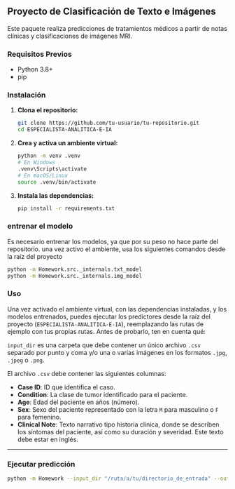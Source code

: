 ## Proyecto de Clasificación de Texto e Imágenes

Este paquete realiza predicciones de tratamientos médicos a partir de notas clínicas y clasificaciones de imágenes MRI.

### Requisitos Previos

* Python 3.8+
* pip

### Instalación

1. **Clona el repositorio:**
    ```bash
    git clone https://github.com/tu-usuario/tu-repositorio.git
    cd ESPECIALISTA-ANALITICA-E-IA
    ```

2. **Crea y activa un ambiente virtual:**
    ```bash
    python -m venv .venv
    # En Windows
    .venv\Scripts\activate
    # En macOS/Linux
    source .venv/bin/activate
    ```

3. **Instala las dependencias:**
    ```bash
    pip install -r requirements.txt
    ```

### entrenar el modelo
Es necesario entrenar los modelos, ya que por su peso no hace parte del repositorio.
una vez activo el ambiente, usa los siguientes comandos desde la raíz del proyecto

```bash
python -m Homework.src._internals.txt_model
python -m Homework.src._internals.img_model
```

### Uso

Una vez activado el ambiente virtual, con las dependencias instaladas, y los modelos entrenados, puedes ejecutar los predictores desde la raíz del proyecto (`ESPECIALISTA-ANALITICA-E-IA`), reemplazando las rutas de ejemplo con tus propias rutas. Antes de probarlo, ten en cuenta qué:

`input_dir` es una carpeta que debe contener un único archivo `.csv` separado por punto y coma y/o una o varias imágenes en los formatos `.jpg`, `.jpeg` o `.png`.

El archivo `.csv` debe contener las siguientes columnas:

- **Case ID**: ID que identifica el caso.
- **Condition**: La clase de tumor identificado para el paciente.
- **Age**: Edad del paciente en años (número).
- **Sex**: Sexo del paciente representado con la letra `M` para masculino o `F` para femenino.
- **Clinical Note**: Texto narrativo tipo historia clínica, donde se describen los síntomas del paciente, así como su duración y severidad. Este texto debe estar en inglés.

---

### Ejecutar predicción

```bash
python -m Homework --input_dir "/ruta/a/tu/directorio_de_entrada" --output_dir "/ruta/donde/guardar/predicciones"
```
